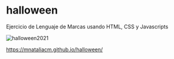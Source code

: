 # halloween
Ejercicio de Lenguaje de Marcas usando HTML, CSS y Javascripts

![halloween2021](https://user-images.githubusercontent.com/74043250/153896645-54101fb4-16ab-4182-8255-b60efe393fa8.png)

https://mnataliacm.github.io/halloween/
